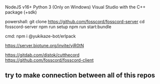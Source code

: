 NodeJS v16+
Python 3
(Only on Windows) Visual Studio with the C++ package (+sdk)

powershall:
git clone https://github.com/fosscord/fosscord-server
cd fosscord-server
npm run setup
npm run start:bundle

cmd: npm i @yukikaze-bot/erlpack


https://server.biotune.org/invite/vjR0tN



https://gitdab.com/distok/cutthecord  
https://github.com/fosscord/fosscord-client



## try to make connection between all of this repos